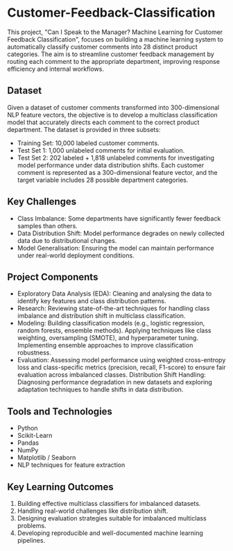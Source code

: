 # Customer-Feedback-Classification

This project, "Can I Speak to the Manager? Machine Learning for Customer Feedback Classification", focuses on building a machine learning system to automatically classify customer comments into 28 distinct product categories. The aim is to streamline customer feedback management by routing each comment to the appropriate department, improving response efficiency and internal workflows.

## Dataset
Given a dataset of customer comments transformed into 300-dimensional NLP feature vectors, the objective is to develop a multiclass classification model that accurately directs each comment to the correct product department.
The dataset is provided in three subsets:
- Training Set: 10,000 labeled customer comments.
- Test Set 1: 1,000 unlabeled comments for initial evaluation.
- Test Set 2: 202 labeled + 1,818 unlabeled comments for investigating model performance under data distribution shifts.
Each customer comment is represented as a 300-dimensional feature vector, and the target variable includes 28 possible department categories.

## Key Challenges
- Class Imbalance: Some departments have significantly fewer feedback samples than others.
- Data Distribution Shift: Model performance degrades on newly collected data due to distributional changes.
- Model Generalisation: Ensuring the model can maintain performance under real-world deployment conditions.

## Project Components
- Exploratory Data Analysis (EDA): Cleaning and analysing the data to identify key features and class distribution patterns.
- Research: Reviewing state-of-the-art techniques for handling class imbalance and distribution shift in multiclass classification.
- Modeling: Building classification models (e.g., logistic regression, random forests, ensemble methods). Applying techniques like class weighting, oversampling (SMOTE), and hyperparameter tuning. Implementing ensemble approaches to improve classification robustness.
- Evaluation: Assessing model performance using weighted cross-entropy loss and class-specific metrics (precision, recall, F1-score) to ensure fair evaluation across imbalanced classes.
Distribution Shift Handling: Diagnosing performance degradation in new datasets and exploring adaptation techniques to handle shifts in data distribution.

## Tools and Technologies
- Python
- Scikit-Learn
- Pandas
- NumPy
- Matplotlib / Seaborn
- NLP techniques for feature extraction

## Key Learning Outcomes
1. Building effective multiclass classifiers for imbalanced datasets.
2. Handling real-world challenges like distribution shift.
3. Designing evaluation strategies suitable for imbalanced multiclass problems.
4. Developing reproducible and well-documented machine learning pipelines.



